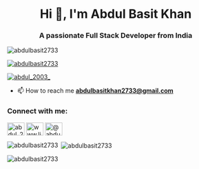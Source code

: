 <h1 align="center">Hi 👋, I'm Abdul Basit Khan</h1>
<h3 align="center">A passionate Full Stack Developer from India</h3>

<p align="left"> <img src="https://komarev.com/ghpvc/?username=abdulbasit2733&label=Profile%20views&color=0e75b6&style=flat" alt="abdulbasit2733" /> </p>

<p align="left"> <a href="https://github.com/ryo-ma/github-profile-trophy"><img src="https://github-profile-trophy.vercel.app/?username=abdulbasit2733" alt="abdulbasit2733" /></a> </p>

<p align="left"> <a href="https://twitter.com/abdul_2003_" target="blank"><img src="https://img.shields.io/twitter/follow/abdul_2003_?logo=twitter&style=for-the-badge" alt="abdul_2003_" /></a> </p>


- 📫 How to reach me **abdulbasitkhan2733@gmail.com**

<h3 align="left">Connect with me:</h3>
<p align="left">
<a href="https://twitter.com/abdul_2003_" target="blank"><img align="center" src="https://raw.githubusercontent.com/rahuldkjain/github-profile-readme-generator/master/src/images/icons/Social/twitter.svg" alt="abdul_2003_" height="30" width="40" /></a>
<a href="https://linkedin.com/in/www.linkedin.com/in/abdulbasitkhandev2003" target="blank"><img align="center" src="https://raw.githubusercontent.com/rahuldkjain/github-profile-readme-generator/master/src/images/icons/Social/linked-in-alt.svg" alt="www.linkedin.com/in/abdulbasitkhandev2003" height="30" width="40" /></a>
<a href="https://hashnode.com/@abdulbasit2003" target="blank"><img align="center" src="https://raw.githubusercontent.com/rahuldkjain/github-profile-readme-generator/master/src/images/icons/Social/hashnode.svg" alt="@abdulbasit2003" height="30" width="40" /></a>
</p>


<p><img align="left" src="https://github-readme-stats.vercel.app/api/top-langs?username=abdulbasit2733&show_icons=true&locale=en&layout=compact" alt="abdulbasit2733" /></p>

<p>&nbsp;<img align="center" src="https://github-readme-stats.vercel.app/api?username=abdulbasit2733&show_icons=true&locale=en" alt="abdulbasit2733" /></p>

<p><img align="center" src="https://github-readme-streak-stats.herokuapp.com/?user=abdulbasit2733&" alt="abdulbasit2733" /></p>
